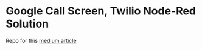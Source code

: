 # Google Call Screen, Twilio Node-Red Solution
Repo for this [medium article](https://medium.com/p/ca01d3fa34f0)
